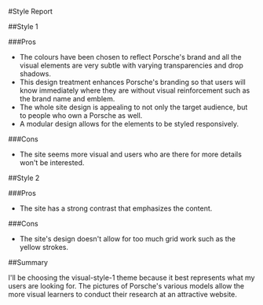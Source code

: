 #Style Report

##Style 1

###Pros

- The colours have been chosen to reflect Porsche's brand and all the visual elements are very subtle with varying transparencies and drop shadows.
- This design treatment enhances Porsche's branding so that users will know immediately where they are without visual reinforcement such as the brand name and emblem.
- The whole site design is appealing to not only the target audience, but to people who own a Porsche as well.
- A modular design allows for the elements to be styled responsively.

###Cons

- The site seems more visual and users who are there for more details won't be interested.

##Style 2

###Pros

- The site has a strong contrast that emphasizes the content.


###Cons

- The site's design doesn't allow for too much grid work such as the yellow strokes.


##Summary

I'll be choosing the visual-style-1 theme because it best represents what my users are looking for. The pictures of Porsche's various models allow the more visual learners to conduct their research at an attractive website.
